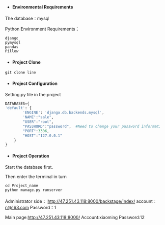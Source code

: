 - #### Environmental Requirements

The database：mysql

Python Environment Requirements：

~~~shell
django
pymysql
pandas
Pillow
~~~

- #### Project Clone

~~~shell
git clone line
~~~

- #### Project Configuration

Setting.py file in the project

~~~python
DATABASES={
'default': {
        'ENGINE': 'django.db.backends.mysql',
        'NAME':"sale",
        "USER":"root",
        "PASSWORD":"password",  #Need to change your password information
        "PORT":3306,
        "HOST":"127.0.0.1"
    }
}
~~~

- #### Project Operation

Start the database first.

Then enter the terminal in turn

~~~shell
cd Project_name
python manage.py runserver
~~~

#### 

Administrator side：
http://47.251.43.118:8000/backstage/index/
account：n@163.com
Password：1

Main page:http://47.251.43.118:8000/
Account:xiaoming
Password:12

